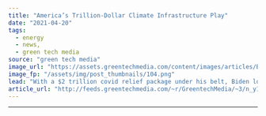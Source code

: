 ```yaml
---
title: "America’s Trillion-Dollar Climate Infrastructure Play"
date: "2021-04-20"
tags: 
  - energy
  - news,
  - green tech media
source: "green tech media"
image_url: "https://assets.greentechmedia.com/content/images/articles/Biden_Election_Climate_XL_Credit_GTM.jpg"
image_fp: "/assets/img/post_thumbnails/104.png"
lead: "With a $2 trillion covid relief package under his belt, Biden looks to harness another $3 trillion on building clean energy, hardening the electric grid, installing electric car chargers, and updating roads and bridges. We’ll game out what’s needed a ..."
article_url: "http://feeds.greentechmedia.com/~r/GreentechMedia/~3/n_y10Qb90uo/americas-trillion-dollar-climate-infrastructure-play"
---
```


---
